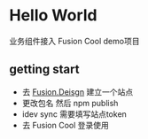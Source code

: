# Hello World

业务组件接入 Fusion Cool demo项目

## getting start


  * 去 [Fusion.Deisgn](https://fusion.design) 建立一个站点
  * 更改包名 然后 npm publish
  * idev sync 需要填写站点token
  * 去 Fusion Cool 登录使用

  